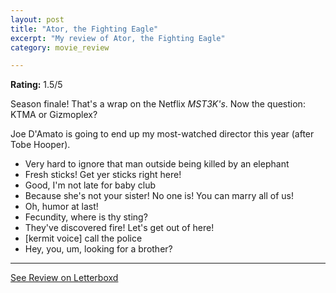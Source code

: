 ```yaml
---
layout: post
title: "Ator, the Fighting Eagle"
excerpt: "My review of Ator, the Fighting Eagle"
category: movie_review

---
```


**Rating:** 1.5/5

Season finale! That's a wrap on the Netflix <i>MST3K's</i>. Now the question: KTMA or Gizmoplex?

Joe D'Amato is going to end up my most-watched director this year (after Tobe Hooper).


* Very hard to ignore that man outside being killed by an elephant 
* Fresh sticks! Get yer sticks right here!
* Good, I'm not late for baby club
* Because she's not your sister! No one is! You can marry all of us!
* Oh, humor at last!
* Fecundity, where is thy sting?
* They've discovered fire! Let's get out of here!
* [kermit voice] call the police
* Hey, you, um, looking for a brother?

<hr>

[See Review on Letterboxd](https://boxd.it/6zHlx5)
